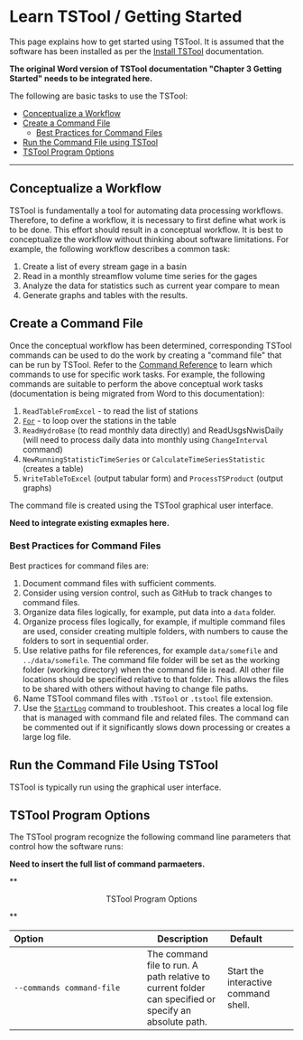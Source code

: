 # Learn TSTool / Getting Started #

This page explains how to get started using TSTool.
It is assumed that the software has been installed as per the [Install TSTool](install) documentation.

**The original Word version of TSTool documentation "Chapter 3 Getting Started" needs to be integrated here.**

The following are basic tasks to use the TSTool:

* [Conceptualize a Workflow](#conceptualize-a-workflow)
* [Create a Command File](#create-a-command-file)
	+ [Best Practices for Command Files](#best-practices-for-command-files)
* [Run the Command File using TSTool](#run-the-command-file-using-tstool)
* [TSTool Program Options](#tstool-program-options)

---------------

## Conceptualize a Workflow ##

TSTool is fundamentally a tool for automating data processing workflows.
Therefore, to define a workflow, it is necessary to first define what work is to be done.
This effort should result in a conceptual workflow.
It is best to conceptualize the workflow without thinking about software limitations.
For example, the following workflow describes a common task:

1. Create a list of every stream gage in a basin
2. Read in a monthly streamflow volume time series for the gages
3. Analyze the data for statistics such as current year compare to mean
4. Generate graphs and tables with the results.

## Create a Command File ##

Once the conceptual workflow has been determined, corresponding TSTool
commands can be used to do the work by creating a "command file" that can be run by TSTool.
Refer to the [Command Reference](../command-ref/overview) to learn which
commands to use for specific work tasks.  For example, the following commands
are suitable to perform the above conceptual work tasks (documentation is being migrated from Word to this documentation):

1. `ReadTableFromExcel` - to read the list of stations
2. [`For`](http://learn.openwaterfoundation.org/cdss-app-tstool-doc-user/command-ref/For/For/) - to loop over the stations in the table
3. `ReadHydroBase` (to read monthly data directly) and ReadUsgsNwisDaily (will need to process daily data into monthly using `ChangeInterval` command)
4. `NewRunningStatisticTimeSeries` or `CalculateTimeSeriesStatistic` (creates a table)
5. `WriteTableToExcel` (output tabular form) and `ProcessTSProduct` (output graphs)

The command file is created using the TSTool graphical user interface.

**Need to integrate existing exmaples here.**

### Best Practices for Command Files ###

Best practices for command files are:

1. Document command files with sufficient comments.
2. Consider using version control, such as GitHub to track changes to command files.
3. Organize data files logically, for example, put data into a `data` folder.
4. Organize process files logically, for example, if multiple command files are used,
consider creating multiple folders, with numbers to cause the folders to sort in sequential order.
5. Use relative paths for file references, for example `data/somefile` and `../data/somefile`.
The command file folder will be set as the working folder (working directory) when the command file is read.
All other file locations should be specified relative to that folder.
This allows the files to be shared with others without having to change file paths.
6. Name TSTool command files with `.TSTool` or `.tstool` file extension.
7. Use the [`StartLog`](command-ref/StartLog/StartLog) command to troubleshoot.
This creates a local log file that is managed with command file and related files.
The command can be commented out if it significantly slows down processing or creates a large log file.

## Run the Command File Using TSTool ##

TSTool is typically run using the graphical user interface.

## TSTool Program Options ##

The TSTool program recognize the following command line parameters that control how the software runs:

**Need to insert the full list of command parmaeters.**

**<p style="text-align: center;">
TSTool Program Options
</p>**

| **Option**&nbsp;&nbsp;&nbsp;&nbsp;&nbsp;&nbsp;&nbsp;&nbsp;&nbsp;&nbsp;&nbsp;&nbsp;&nbsp;&nbsp;&nbsp;&nbsp;&nbsp;&nbsp;&nbsp;&nbsp;&nbsp;&nbsp;&nbsp;&nbsp;&nbsp;&nbsp;&nbsp;&nbsp;&nbsp;&nbsp;&nbsp;&nbsp;&nbsp;&nbsp;&nbsp;&nbsp;&nbsp;&nbsp;&nbsp; | **Description** | **Default**&nbsp;&nbsp;&nbsp;&nbsp;&nbsp;&nbsp;&nbsp;&nbsp;&nbsp;&nbsp; |
| --------------|-----------------|----------------- |
| `--commands command-file` | The command file to run. A path relative to current folder can specified or specify an absolute path. | Start the interactive command shell. |

